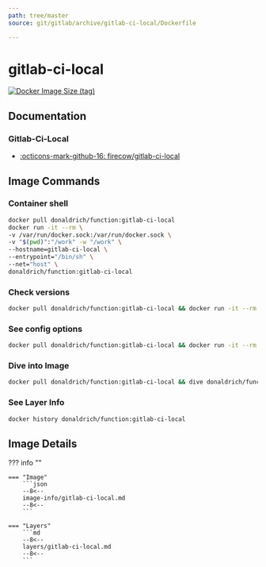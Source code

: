 ```yaml
---
path: tree/master
source: git/gitlab/archive/gitlab-ci-local/Dockerfile

---
```


# gitlab-ci-local

[![Docker Image Size (tag)](https://img.shields.io/docker/image-size/donaldrich/function/gitlab-ci-local?color=blue&label=donaldrich/function:gitlab-ci-local&logo=docker&style=flat-square)](https://hub.docker.com/r/donaldrich/function/gitlab-ci-local)

## Documentation

### Gitlab-Ci-Local

* [:octicons-mark-github-16: firecow/gitlab-ci-local](https://github.com/firecow/gitlab-ci-local)

## Image Commands

### Container shell

```sh
docker pull donaldrich/function:gitlab-ci-local
docker run -it --rm \
-v /var/run/docker.sock:/var/run/docker.sock \
-v "$(pwd)":"/work" -w "/work" \
--hostname=gitlab-ci-local \
--entrypoint="/bin/sh" \
--net="host" \
donaldrich/function:gitlab-ci-local
```

### Check versions

```sh
docker pull donaldrich/function:gitlab-ci-local && docker run -it --rm  donaldrich/function:gitlab-ci-local validate
```

### See config options

```sh
docker pull donaldrich/function:gitlab-ci-local && docker run -it --rm  donaldrich/function:gitlab-ci-local help
```

### Dive into Image

```sh
docker pull donaldrich/function:gitlab-ci-local && dive donaldrich/function:gitlab-ci-local
```

### See Layer Info

```sh
docker history donaldrich/function:gitlab-ci-local
```

## Image Details

??? info ""

    === "Image"
        ```json
        --8<--
        image-info/gitlab-ci-local.md
        --8<--
        ```

    === "Layers"
        ```md
        --8<--
        layers/gitlab-ci-local.md
        --8<--
        ```
